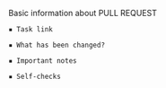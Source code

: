 
Basic information about PULL REQUEST

    ▪ Task link

    ▪ What has been changed?

    ▪ Important notes

    ▪ Self-checks
    
